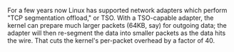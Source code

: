 For a few years now Linux has supported network adapters which perform "TCP segmentation offload," or TSO. With a TSO-capable adapter, the kernel can prepare much larger packets (64KB, say) for outgoing data; the adapter will then re-segment the data into smaller packets as the data hits the wire. That cuts the kernel's per-packet overhead by a factor of 40.
